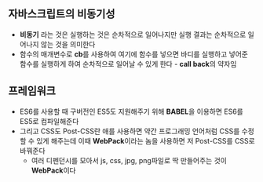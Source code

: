 ## 자바스크립트의 비동기성

- **비동기** 라는 것은 실행하는 것은 순차적으로 일어나지만 실행 결과는 순차적으로 일어나지 않는 것을 의미한다
- 함수의 매개변수로 **cb**를 사용하여 여기에 함수를 넣으면 바디를 실행하고 넣어준 함수를 실행하게 하여 순차적으로 일어날 수 있게 한다 - **call back**의 약자임

## 프레임워크

- ES6를 사용할 때 구버전인 ES5도 지원해주기 위해 **BABEL**을 이용하면 ES6를 ES5로 컴파일해준다
- 그리고 CSS도 Post-CSS란 애를 사용하면 약간 프로그래밍 언어처럼 CSS를 수정할 수 있게 해주는데 이때 **WebPack**이라는 놈을 사용하면 저 Post-CSS를 CSS로 바꿔준다
    - 여러 디펜던시를 모아서 js, css, jpg, png파일로 딱 만들어주는 것이 **WebPack**이다